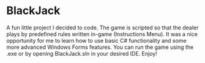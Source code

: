 # BlackJack
A fun little project I decided to code. The game is scripted so that the dealer plays by predefined rules written in-game (Instructions Menu).
It was a nice opportunity for me to learn how to use basic C# functionality and some more advanced Windows Forms features.
You can run the game using the .exe or by opening BlackJack.sln in your desired IDE. Enjoy!
